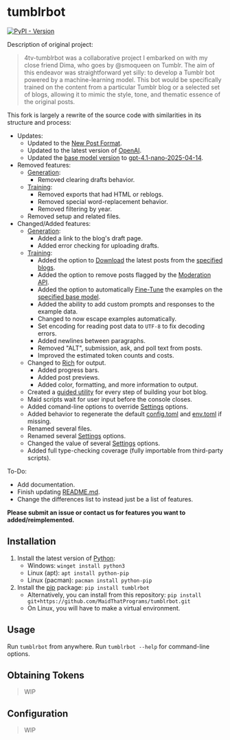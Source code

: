 [OpenAI]: https://pypi.org/project/openai
[Python]: https://python.org/download
[Rich]: https://pypi.org/project/rich

[gpt-4.1-nano-2025-04-14]: https://platform.openai.com/docs/models/gpt-4.1-nano
[Moderation API]: https://platform.openai.com/docs/api-reference/moderations
[New Post Format]: https://tumblr.com/docs/npf
[OAuth 2.0]: https://www.tumblr.com/docs/en/api/v2#oauth2-authorization
[pip]: https://pypi.org

[Download]: tumblrbot/flow/download.py
[Examples]: tumblrbot/flow/examples.py
[Fine-Tune]: tumblrbot/flow/fine_tune.py
[Generate]: tumblrbot/flow/generate.py
[Settings]: tumblrbot/utils/settings.py
[Main]: __main__.py
[README.md]: README.md

# tumblrbot
[![PyPI - Version](https://img.shields.io/pypi/v/tumblrbot)](https://python.org/pypi/tumblrbot)

Description of original project:
> 4tv-tumblrbot was a collaborative project I embarked on with my close friend Dima, who goes by @smoqueen on Tumblr. The aim of this endeavor was straightforward yet silly: to develop a Tumblr bot powered by a machine-learning model. This bot would be specifically trained on the content from a particular Tumblr blog or a selected set of blogs, allowing it to mimic the style, tone, and thematic essence of the original posts.

This fork is largely a rewrite of the source code with similarities in its structure and process:
- Updates:
   - Updated to the [New Post Format].
   - Updated to the latest version of [OpenAI].
   - Updated the [base model version][Settings] to [gpt-4.1-nano-2025-04-14].
- Removed features:
   - [Generation][Generate]:
      - Removed clearing drafts behavior.
   - [Training][Examples]:
      - Removed exports that had HTML or reblogs.
      - Removed special word-replacement behavior.
      - Removed filtering by year.
   - Removed setup and related files.
- Changed/Added features:
   - [Generation][Generate]:
      - Added a link to the blog's draft page.
      - Added error checking for uploading drafts.
   - [Training][Examples]:
      - Added the option to [Download] the latest posts from the [specified blogs][Settings].
      - Added the option to remove posts flagged by the [Moderation API].
      - Added the option to automatically [Fine-Tune] the examples on the [specified base model][Settings].
      - Added the ability to add custom prompts and responses to the example data.
      - Changed to now escape examples automatically.
      - Set encoding for reading post data to `UTF-8` to fix decoding errors.
      - Added newlines between paragraphs.
      - Removed "ALT", submission, ask, and poll text from posts.
      - Improved the estimated token counts and costs.
   - Changed to [Rich] for output.
      - Added progress bars.
      - Added post previews.
      - Added color, formatting, and more information to output.
   - Created a [guided utility][Main] for every step of building your bot blog.
   - Maid scripts wait for user input before the console closes.
   - Added comand-line options to override [Settings] options.
   - Added behavior to regenerate the default [config.toml][Settings] and [env.toml][Settings] if missing.
   - Renamed several files.
   - Renamed several [Settings] options.
   - Changed the value of several [Settings] options.
   - Added full type-checking coverage (fully importable from third-party scripts).

To-Do:
- Add documentation.
- Finish updating [README.md].
- Change the differences list to instead just be a list of features.


**Please submit an issue or contact us for features you want to added/reimplemented.**

## Installation
1. Install the latest version of [Python]:
   - Windows: `winget install python3`
   - Linux (apt): `apt install python-pip`
   - Linux (pacman): `pacman install python-pip`
1. Install the [pip] package: `pip install tumblrbot`
   - Alternatively, you can install from this repository: `pip install git+https://github.com/MaidThatPrograms/tumblrbot.git`
   - On Linux, you will have to make a virtual environment.

## Usage
Run `tumblrbot` from anywhere. Run `tumblrbot --help` for command-line options.

## Obtaining Tokens
> WIP

## Configuration
> WIP
